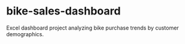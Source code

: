 # bike-sales-dashboard
Excel dashboard project analyzing bike purchase trends by customer demographics.
